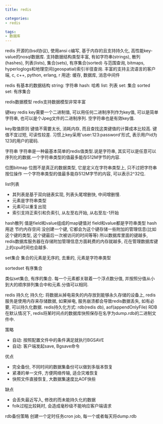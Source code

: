 ```yaml
---
title: redis

categories:
- redis

tags:
- 数据库
---
```


redis
开源的(bsd协议), 使用ansi c编写, 基于内存的且支持持久化, 高性能key-value的nosql数据库.
支持数据结构类型丰富, 有如字符串(strings), 散列(hashes), 列表(lists), 集合(sets), 有序集合(sorted) 与范围查询, bitmaps, hyperloglogs和地理空间(geospatial)索引半径查询.
丰富的支持主流语言的客户端, c, c++, python, erlang, r
用途: 缓存, 数据库, 消息中间件



redis 有基本的数据结构
string: 字符串
hash: 哈希
list: 列表
set: 集合
sorted set: 有序集合

redis数据模型
redis支持数据模型非常丰富

键key
redis key需要一个二进制值, 可以用任何二进制序列作为key值, 可以是简单字符串, 也可以是个Jpeg文件的二进制序列. 空字符串也是有效key值.

key取值原则
键值不需要太长, 消耗内存, 而且查找这类键值的计算成本比较高.
键值不宜过短, 可读性较差.
习惯上key采用'user:123:password'形式, 表示用户id为123的用户的密码.

字符串
字符串是一种最基本简单的redis值类型.说是字符串, 其实可以是任意可以序列化的数据.一个字符串类型的值最多能存512M字节的内容.


位图bitmap
位图不是真正的数据类型, 它是定义在字符串类型上, 只不过把字符串按位操作
一个字符串类型的值最多能存512M字节的内容, 可以表示2^32位.

list列表
- 其列表是基于双向链表实现, 列表头尾增删快, 中间增删慢.
- 元素是字符串类型
- 元素可以重复出现
- 索引支持正索引和负索引, 从左至右开始, 从右至左-1开始

hash散列
值是field和value组成的map键值对
field和value都是字符串类型
hash用途
节约内存空间
没创建一个键, 它都会为这个键存储一些附加的管理信息(比如这个键的类型, 这个键最后一次被访问的时间等等)
所以数据库里面的键越多, redis数据库服务器在存储附加管理信息方面耗费的内存就越多, 花在管理数据库键上的cpu时间也会越多.


set集合
集合的元素是无序的, 去重的, 元素是字符串类型

sortedset 有序集合

类似set集合, 有序的集合.
每一个元素都关联着一个浮点数分值, 并按照分值从小到大的顺序排列集合中和元素.分值可以相同.

redis 持久化
持久化: 将数据从掉电易失的内存放到能够永久存储的设备上,
redis服务是使用内存来存储数据, 如果掉电, 服务崩溃都会导致redis数据丢失, 如有必要, 可以持久化数据.
redis持久化方式: rdb(redis db), aof(appendOnlyFile)
RDB
在默认情况下, redis将某时间点的数据库快照保存在名字为dump.rdb的二进制文件中.

策略
- 自动: 按照配置文件中的条件满足就执行BGSAVE
- 自动: 客户端发起save, Bgsave命令


优点
- 完全备份, 不同时间的数据集备份可以做到多版本恢复
- 紧凑的单一文件, 方便网络传输, 适合灾难恢复
- 快照文件直接恢复, 大数据集速度比AOF快些

缺点
- 会丢失最近写入, 修改的而未能持久化的数据
- folk过程比较耗时, 会造成毫秒级不能响应客户端请求

rdb备份策略
创建一个定时任务cron job, 每一个或者每天将dump.rdb